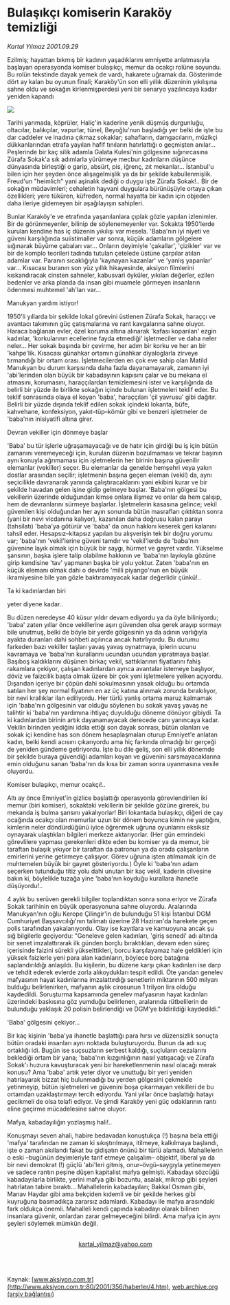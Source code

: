 # Bulaşıkçı komiserin Karaköy temizliği

*Kartal Yılmaz 2001.09.29*

<div>
 <p class="spot">
  Ezilmiş; hayattan bıkmış bir kadının yaşadıklarını emniyette anlatmasıyla başlayan operasyonda komiser bulaşıkçı, memur da ocakçı rolüne soyundu. Bu rolün tekstinde dayak yemek de vardı, hakarete uğramak da. Gösterimde dört ay kalan bu oyunun finali; Karaköy'ün  son elli yıllık düzeninin yıkılışına sahne oldu ve sokağın kirlenmişperdesi yeni bir senaryo yazılıncaya kadar yeniden kapandı
 </p>
 <p class="metin">
 </p>
 <img border="0" src="/web/20020113035046im_/http://www.aksiyon.com.tr/2001/356/resimler/bulasik.jpg"/>
 <p class="metin">
  Tarihi yarımada, köprüler, Haliç'in kaderine yenik düşmüş durgunluğu, oltacılar, balıkçılar, vapurlar, tünel, Beyoğlu'nun başladığı yer belki de işte bu dar caddeler ve inadına çıkmaz sokaklar; sahafların, damgacıların, müzikçi dükkanlarından etrafa yayılan hafif tınıların hatırlattığı o geçmişten anılar... Peşlerinde bir kaç silik adamla Galata Kulesi'nin gölgesine sığınırcasına Zürafa Sokak'a sık adımlarla yürümeye mecbur kadınların düşünce dünyasında birleştiği o garip, absürt, pis, iğrenç, zıt mekanlar... İstanbul'u bilen için her şeyden önce alışagelmişlik ya da bir şekilde kabullenmişlik. Freud'un "heimlich" yani aşinalık dediği o duygu işte Zürafa Sokak!.. Bir de sokağın müdavimleri; cehaletin hayvani duygulara bürünüşüyle ortaya çıkan özellikleri; yere tüküren, küfreden, normal hayatta bir kadın için objeden daha ileriye gidemeyen bir aşağılayışın sahipleri.
 </p>
 <p class="metin">
  Bunlar Karaköy'e ve etrafında yaşanılanlara çıplak gözle yapılan izlenimler. Bir de görünmeyenler, bilinip de söylenemeyenler var. Sokakta 1950'lerde kurulan kendine has iç düzenin yıkılışı var mesela. 'Baba'nın iyi niyeti ve güveni karşılığında suiistimaller var sonra, küçük adamların gölgelere sığınarak büyüme çabaları var... Onların deyimiyle 'çakallar', 'çizikler' var ve bir de komplo teorileri tadında tutulan çetelede üstüne çarpılar atılan adamlar var. Paranın sıcaklığıyla 'kaynayan kazanlar' ve 'yanlış yapanlar' var... Kısacası buranın son yüz yıllık hikayesinde, aksiyon filmlerini kıskandıracak cinsten sahneler, kabusvari öyküler, yıkılan değerler, ezilen bedenler ve arka planda da insan gibi muamele görmeyen insanların ödenmesi muhtemel 'ah'ları var...
 </p>
 <p class="metin">
  Manukyan yardım istiyor!
 </p>
 <p class="metin">
  1950'li yıllarda bir şekilde lokal görevini üstlenen Zürafa Sokak, haraççı ve avantacı takımının güç çatışmalarına ve rant kavgalarına sahne oluyor. Haraca bağlanan evler, özel koruma altına alınarak 'kafası koparılan' ezgin kadınlar, 'korkularının ecellerine fayda etmediği' işletmeciler ve daha neler neler... Her sokak başında bir çevirme, her adım bir korku ve her an bir 'kahpe'lik. Kısacası günahkar ortamın günahkar diyaloglarla zirveye tırmandığı bir ortam orası. İşletmecilerden en çok eve sahip olan Matild Manukyan bu durum karşısında daha fazla dayanamayarak, zamanın iyi 'abi'lerinden olan büyük bir kabadayının kapısını çalar ve bu mekana  el atmasını, korumasını, haraççılardan temizlemesini ister ve karşılığında da belirli bir yüzde ile birlikte sokağın içinde bulunan işletmeleri teklif eder. Bu teklif sonrasında olaya el koyan 'baba', haraççıları 'çil yavrusu' gibi dağıtır. Belirli bir yüzde dışında teklif edilen sokak içindeki lokanta, büfe, kahvehane, konfeksiyon, yakıt–tüp–kömür gibi ve benzeri işletmeler de 'baba'nın inisiyatifi altına girer.
 </p>
 <p class="metin">
  Devran vekiller için dönmeye başlar
 </p>
 <p class="metin">
  'Baba' bu tür işlerle uğraşamayacağı ve de hatır için girdiği bu iş için bütün zamanını veremeyeceği için, kurulan düzenin bozulmaması ve tekrar başının aynı konuyla ağrımaması için işletmelerin her birinin başına güvenilir elemanlar (vekiller) seçer. Bu elemanlar da genelde hemşehri veya yakın dostlar arasından seçilir; işletmenin başına geçen eleman (vekil) da, aynı seçicilikle davranarak yanında çalıştıracaklarını yani ekibini kurar ve bir şekilde havadan gelen işine gidip gelmeye başlar. 'Baba'nın gölgesi bu vekillerin üzerinde olduğundan kimse onlara ilişmez ve onlar da hem çalışıp, hem de devranlarını sürmeye başlarlar. İşletmelerin kasasına gelince; vekil güvenilen kişi olduğundan her ayın sonunda bütün masrafları çıktıktan sonra (yani bir nevi vicdanına kalıyor), kazanılan daha doğrusu kalan parayı (tahsilatı) 'baba'ya götürür ve 'baba' da onun hakkını keserek geri kalanını tahsil eder. Hesapsız–kitapsız yapılan bu alışverişin tek bir doğru yorumu var; 'baba'nın 'vekil'lerine güveni tamdır ve 'vekil'lerde de 'baba'nın güvenine layık olmak için büyük bir saygı, hürmet ve gayret vardır. Yükselme şansının, başka işlere talip olabilme hakkının ve 'baba'nın layıkıyla gözüne girip kendisine 'tav' yapmanın başka bir yolu yoktur. Zaten 'baba'nın en küçük elemanı olmak dahi o devirde 'milli piyango'nun en büyük ikramiyesine bile yan gözle baktıramayacak kadar değerlidir çünkü!..
 </p>
 <p class="metin">
  Ta ki kadınlardan biri
 </p>
 <p class="metin">
  yeter diyene kadar..
 </p>
 <p class="metin">
  Bu düzen neredeyse 40 küsur yıldır devam ediyordu ya da öyle biliniyordu; 'baba' zaten yıllar önce vekillerine aşırı güvenden olsa gerek arayıp sormayı bile unutmuş, belki de böyle bir yerde gölgesinin ya da adının varlığıyla ayakta duranları dahi sohbeti açılınca ancak hatırlıyordu. Bu durumu farkeden bazı vekiller taşları yavaş yavaş oynatmaya, iplerin ucunu kavramaya ve 'baba'nın kurallarını ucundan ucundan yıpratmaya başlar. Başıboş kaldıklarını düşünen birkaç vekil, sattıklarının fiyatlarını fahiş rakamlara çekiyor, çalışan kadınlardan ayrıca avantalar istemeye başlıyor, döviz ve faizcilik başta olmak üzere bir çok yeni işletmelere yelken açıyordu. Dışarıdan içeriye bir çöpün dahi sokulmasının yasak olduğu bu ortamda satılan her şey normal fiyatının en az üç katına alınmak zorunda bırakılıyor, bir nevi krallıklar ilan ediliyordu. Her türlü yanlış ortama maruz kalmamak için 'baba'nın gölgesinin var olduğu söylenen bu sokak yavaş yavaş ne talihtir ki 'baba'nın yardımına ihtiyaç duyulduğu döneme dönüyor gibiydi. Ta ki kadınlardan birinin artık dayanamayacak derecede canı yanıncaya kadar. Vekilin birinden yediğini iddia ettiği son dayak sonrası, bütün olanları ve sokak içi kendine has son dönem hesaplaşmaları oturup Emniyet'e anlatan kadın, belki kendi acısını çıkarıyordu ama hiç farkında olmadığı bir gerçeği de yeniden gündeme getiriyordu. İşte bu dile geliş, son elli yıllık dönemde bir şekilde buraya güvendiği adamları koyan ve güvenini sarsmayacaklarına emin olduğunu sanan 'baba'nın da kısa bir zaman sonra uyanmasına vesile oluyordu.
 </p>
 <p class="metin">
  Komiser bulaşıkçı, memur ocakçı!..
 </p>
 <p class="metin">
  Altı ay önce Emniyet'in gizlice başlattığı operasyonla görevlendirilen iki memur (biri komiser), sokaktaki vekillerin bir şekilde gözüne girerek, bu mekanda iş bulma şansını yakalıyorlar! Biri lokantada bulaşıkçı, diğeri de çay ocağında ocakçı olan memurlar uzun bir dönem boyunca kimin ne yaptığını, kimlerin neler döndürdüğünü iyice öğrenmek uğruna oyunlarını eksiksiz oynayarak ulaştıkları bilgileri merkeze aktarıyorlar. (Her gün emrindeki görevlilere yapması gerekenleri dikte eden bu komiser ya da memur, bir taraftan bulaşık yıkıyor bir taraftan da patronun ya da orada çalışanların emirlerini yerine getirmeye çalışıyor. Görev uğruna işten atılmamak için de muhtemelen büyük bir gayret gösteriyordu.) Öyle ki 'baba'nın adam seçerken tutunduğu titiz yolu dahi unutan bir kaç vekil, kaderin cilvesine bakın ki, böylelikle tuzağa yine 'baba'nın koyduğu kurallara ihanetle düşüyordu!..
 </p>
 <p class="metin">
  4 aylık bu serüven gerekli bilgiler toplandıktan sonra sona eriyor ve Zürafa Sokak tarihinin en büyük operasyonuna sahne oluyordu. Aralarında Manukyan'nın oğlu Kerope Çilingir'in de bulunduğu 51 kişi İstanbul DGM Cumhuriyet Başsavcılığı'nın talimatı üzerine 28 Haziran'da harekete geçen polis tarafından yakalanıyordu. Olay ise kayıtlara ve kamuoyuna ancak şu sığ bilgilerle geçiyordu: "Geneleve gelen kadınları, 'giriş senedi' adı altında bir senet imzalattırarak ilk günden borçlu bıraktıkları, devam eden süreç içerisinde faizini sürekli yükselttikleri, borcu karşılayamaz hale geldikleri için yüksek faizlerle yeni para alan kadınların, böylece borç batağına saplandırıldığı anlaşıldı. Bu kişilerin, bu düzene karşı çıkan kadınları ise darp ve tehdit ederek evlerde zorla alıkoydukları tespit edildi. Öte yandan genelev mafyasının hayat kadınlarına imzalattırdığı senetlerin miktarının 500 milyarı bulduğu belirlenirken, mafyanın aylık cirosunun 1 trilyon lira olduğu kaydedildi. Soruşturma kapsamında genelev mafyasının hayat kadınları üzerindeki baskısına göz yumduğu belirlenen, aralarında rütbelilerin de bulunduğu yaklaşık 20 polisin belirlendiği ve DGM'ye bildirildiği kaydedildi."
 </p>
 <p class="metin">
  'Baba' gölgesini çekiyor...
 </p>
 <p class="metin">
  Bir kaç kişinin 'baba'ya ihanetle başlattığı para hırsı ve düzensizlik sonuçta bütün oradaki insanları aynı noktada buluşturuyordu. Bunun da adı suç ortaklığı idi. Bugün ise suçsuzların serbest kaldığı, suçluların cezalarını beklediği ortam bir yana; 'baba'nın kızgınlığının nasıl yatışacağı ve Zürafa Sokak'ı huzura kavuşturacak yeni bir hareketlenmenin nasıl olacağı merak konusu? Ama 'baba' artık yeter diyor ve unuttuğu bir yeri yeniden hatırlayarak bizzat hiç bulunmadığı bu yerden gölgesini çekmekle yetinmeyip, bütün işletmeleri ve güvenini boşa çıkarmayan vekilleri de bu ortamdan uzaklaştırmayı tercih ediyordu. Yani yıllar önce başlattığı hatayı gecikmeli de olsa telafi ediyor. Ve şimdi Karaköy yeni güç odaklarının rantı eline geçirme mücadelesine sahne oluyor.
 </p>
 <p class="metin">
 </p>
 <p class="metin">
 </p>
 <p class="arabaslik">
  Mafya, kabadayılığın yozlaşmış hali!..
 </p>
 <p class="metin">
  Konuşmayı seven ahali, habire bedavadan konuştukça (!) başına bela ettiği 'mafya' tarafından ne zaman ki sıkıştırılmaya, itilmeye, kalkılmaya başlandı, işte o zaman akıllandı fakat bu gidişatın önünü bir türlü alamadı. Mahallelerin o eski –bugünün deyimleriyle tarif etmeye çalışalım– objektif, liberal ya da bir nevi demokrat (!) güçlü 'abi'leri gitmiş, onur–övgü–saygıyla yetinemeyen ve sadece rantın peşine düşen kapitalist mafya gelmişti. Kabadayı sözcüğü kabadayılarla birlikte, yerini mafya gibi bozuntu, asalak, mikrop gibi şeyleri hatırlatan tabire bıraktı... Mahallelerin kabadayıları; Bakkal Osman gibi, Manav Haydar gibi ama bekçiden kıdemli ve bir şekilde herkes gibi kuyruğuna basmadıkça zararsız adamlardı. Kabadayı ile mafya arasındaki fark oldukça önemli. Mahalleli kendi çapında kabadayı olarak bilinen insanlara güvenir, onlardan zarar gelmeyeceğini bilirdi. Ama mafya için aynı şeyleri söylemek mümkün değil.
 </p>
 <p class="metin">
 </p>
 <p class="metin">
 </p>
 <br/>
 <center>
  <a class="anaorta" href="http://web.archive.org/web/20020113035046/mailto:kartal_yilmaz@yahoo.com">
   kartal_yilmaz@yahoo.com
  </a>
 </center>
 <br/>
 <br/>
 <br/>
</div>

Kaynak: [www.aksiyon.com.tr](http://www.aksiyon.com.tr:80/2001/356/haberler/4.htm), [web.archive.org (arşiv bağlantısı)](http://web.archive.org/web/20020113035046/http://www.aksiyon.com.tr:80/2001/356/haberler/4.htm)
